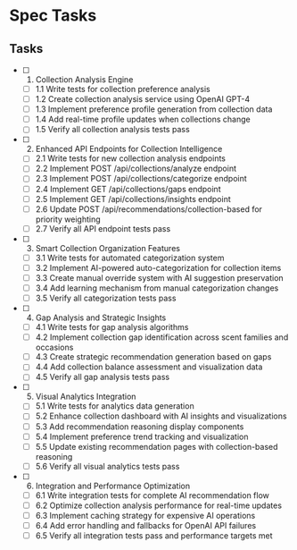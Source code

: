 # Spec Tasks

## Tasks

- [ ] 1. Collection Analysis Engine
  - [ ] 1.1 Write tests for collection preference analysis
  - [ ] 1.2 Create collection analysis service using OpenAI GPT-4
  - [ ] 1.3 Implement preference profile generation from collection data
  - [ ] 1.4 Add real-time profile updates when collections change
  - [ ] 1.5 Verify all collection analysis tests pass

- [ ] 2. Enhanced API Endpoints for Collection Intelligence
  - [ ] 2.1 Write tests for new collection analysis endpoints
  - [ ] 2.2 Implement POST /api/collections/analyze endpoint
  - [ ] 2.3 Implement POST /api/collections/categorize endpoint
  - [ ] 2.4 Implement GET /api/collections/gaps endpoint
  - [ ] 2.5 Implement GET /api/collections/insights endpoint
  - [ ] 2.6 Update POST /api/recommendations/collection-based for priority weighting
  - [ ] 2.7 Verify all API endpoint tests pass

- [ ] 3. Smart Collection Organization Features
  - [ ] 3.1 Write tests for automated categorization system
  - [ ] 3.2 Implement AI-powered auto-categorization for collection items
  - [ ] 3.3 Create manual override system with AI suggestion preservation
  - [ ] 3.4 Add learning mechanism from manual categorization changes
  - [ ] 3.5 Verify all categorization tests pass

- [ ] 4. Gap Analysis and Strategic Insights
  - [ ] 4.1 Write tests for gap analysis algorithms
  - [ ] 4.2 Implement collection gap identification across scent families and occasions
  - [ ] 4.3 Create strategic recommendation generation based on gaps
  - [ ] 4.4 Add collection balance assessment and visualization data
  - [ ] 4.5 Verify all gap analysis tests pass

- [ ] 5. Visual Analytics Integration
  - [ ] 5.1 Write tests for analytics data generation
  - [ ] 5.2 Enhance collection dashboard with AI insights and visualizations
  - [ ] 5.3 Add recommendation reasoning display components
  - [ ] 5.4 Implement preference trend tracking and visualization
  - [ ] 5.5 Update existing recommendation pages with collection-based reasoning
  - [ ] 5.6 Verify all visual analytics tests pass

- [ ] 6. Integration and Performance Optimization
  - [ ] 6.1 Write integration tests for complete AI recommendation flow
  - [ ] 6.2 Optimize collection analysis performance for real-time updates
  - [ ] 6.3 Implement caching strategy for expensive AI operations
  - [ ] 6.4 Add error handling and fallbacks for OpenAI API failures
  - [ ] 6.5 Verify all integration tests pass and performance targets met
